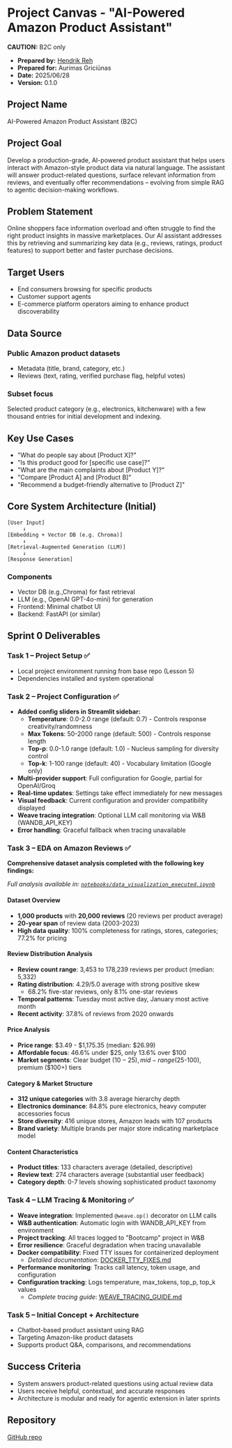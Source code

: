 # Project Canvas - "AI-Powered Amazon Product Assistant"

**CAUTION:** B2C only

* **Prepared by:** [Hendrik Reh](hendrik.reh@gmail.com)
* **Prepared for:** Aurimas Griciūnas
* **Date:** 2025/06/28
* **Version:** 0.1.0

## Project Name

AI-Powered Amazon Product Assistant (B2C)

## Project Goal

Develop a production-grade, AI-powered product assistant that helps users interact with Amazon-style product data via natural language. The assistant will answer product-related questions, surface relevant information from reviews, and eventually offer recommendations – evolving from simple RAG to agentic decision-making workflows.

## Problem Statement

Online shoppers face information overload and often struggle to find the right product insights in massive marketplaces. Our AI assistant addresses this by retrieving and summarizing key data (e.g., reviews, ratings, product features) to support better and faster purchase decisions.

## Target Users

- End consumers browsing for specific products
- Customer support agents
- E-commerce platform operators aiming to enhance product discoverability

## Data Source

### Public Amazon product datasets

- Metadata (title, brand, category, etc.)
- Reviews (text, rating, verified purchase flag, helpful votes)

### Subset focus

Selected product category (e.g., electronics, kitchenware) with a few thousand entries for initial development and indexing.

## Key Use Cases

- "What do people say about [Product X]?"
- "Is this product good for [specific use case]?"
- "What are the main complaints about [Product Y]?"
- "Compare [Product A] and [Product B]"
- "Recommend a budget-friendly alternative to [Product Z]"

## Core System Architecture (Initial)

```text
[User Input]
     ↓
[Embedding + Vector DB (e.g. Chroma)]
     ↓
[Retrieval-Augmented Generation (LLM)]
     ↓
[Response Generation]
```

### Components

- Vector DB (e.g.,Chroma) for fast retrieval
- LLM (e.g., OpenAI GPT-4o-mini) for generation
- Frontend: Minimal chatbot UI
- Backend: FastAPI (or similar)

## Sprint 0 Deliverables

### Task 1 – Project Setup ✅

- Local project environment running from base repo (Lesson 5)
- Dependencies installed and system operational

### Task 2 – Project Configuration ✅

- **Added config sliders in Streamlit sidebar:**
  - **Temperature**: 0.0-2.0 range (default: 0.7) - Controls response creativity/randomness
  - **Max Tokens**: 50-2000 range (default: 500) - Controls response length
  - **Top-p**: 0.0-1.0 range (default: 1.0) - Nucleus sampling for diversity control
  - **Top-k**: 1-100 range (default: 40) - Vocabulary limitation (Google only)
- **Multi-provider support**: Full configuration for Google, partial for OpenAI/Groq
- **Real-time updates**: Settings take effect immediately for new messages
- **Visual feedback**: Current configuration and provider compatibility displayed
- **Weave tracing integration**: Optional LLM call monitoring via W&B (WANDB_API_KEY)
- **Error handling**: Graceful fallback when tracing unavailable

### Task 3 – EDA on Amazon Reviews ✅

**Comprehensive dataset analysis completed with the following key findings:**

*Full analysis available in: [`notebooks/data_visualization_executed.ipynb`](notebooks/data_visualization_executed.ipynb)*

#### Dataset Overview
- **1,000 products** with **20,000 reviews** (20 reviews per product average)
- **20-year span** of review data (2003-2023)
- **High data quality**: 100% completeness for ratings, stores, categories; 77.2% for pricing

#### Review Distribution Analysis
- **Review count range**: 3,453 to 178,239 reviews per product (median: 5,332)
- **Rating distribution**: 4.29/5.0 average with strong positive skew
  - 68.2% five-star reviews, only 8.1% one-star reviews
- **Temporal patterns**: Tuesday most active day, January most active month
- **Recent activity**: 37.8% of reviews from 2020 onwards

#### Price Analysis
- **Price range**: $3.49 - $1,175.35 (median: $26.99)
- **Affordable focus**: 46.6% under $25, only 13.6% over $100
- **Market segments**: Clear budget ($10-25), mid-range ($25-100), premium ($100+) tiers

#### Category & Market Structure
- **312 unique categories** with 3.8 average hierarchy depth
- **Electronics dominance**: 84.8% pure electronics, heavy computer accessories focus
- **Store diversity**: 416 unique stores, Amazon leads with 107 products
- **Brand variety**: Multiple brands per major store indicating marketplace model

#### Content Characteristics
- **Product titles**: 133 characters average (detailed, descriptive)
- **Review text**: 274 characters average (substantial user feedback)
- **Category depth**: 0-7 levels showing sophisticated product taxonomy

### Task 4 – LLM Tracing & Monitoring ✅

- **Weave integration**: Implemented `@weave.op()` decorator on LLM calls
- **W&B authentication**: Automatic login with WANDB_API_KEY from environment
- **Project tracking**: All traces logged to "Bootcamp" project in W&B
- **Error resilience**: Graceful degradation when tracing unavailable
- **Docker compatibility**: Fixed TTY issues for containerized deployment
  - *Detailed documentation*: [DOCKER_TTY_FIXES.md](DOCKER_TTY_FIXES.md)
- **Performance monitoring**: Tracks call latency, token usage, and configuration
- **Configuration tracking**: Logs temperature, max_tokens, top_p, top_k values
  - *Complete tracing guide*: [WEAVE_TRACING_GUIDE.md](WEAVE_TRACING_GUIDE.md)

### Task 5 – Initial Concept + Architecture

- Chatbot-based product assistant using RAG
- Targeting Amazon-like product datasets
- Supports product Q&A, comparisons, and recommendations

## Success Criteria

- System answers product-related questions using actual review data
- Users receive helpful, contextual, and accurate responses
- Architecture is modular and ready for agentic extension in later sprints

## Repository

[GitHub repo](https://github.com/HendrikReh/AI-Powered-Amazon-Product-Assistant)
